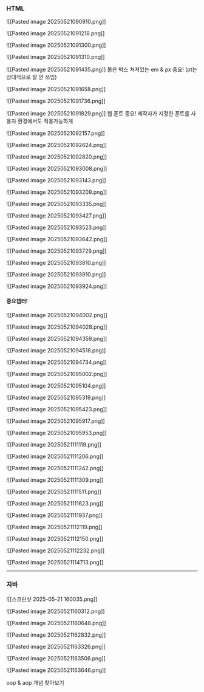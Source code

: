 

### HTML

![[Pasted image 20250521090910.png]]

![[Pasted image 20250521091218.png]]

![[Pasted image 20250521091300.png]]

![[Pasted image 20250521091310.png]]

![[Pasted image 20250521091435.png]]
붉은 박스 쳐져있는 em & px 중요! (pt는 상대적으로 잘 안 쓰임)

![[Pasted image 20250521091658.png]]

![[Pasted image 20250521091736.png]]

![[Pasted image 20250521091829.png]]
웹 폰트 중요! 제작자가 지정한 폰트를 사용자 환경에서도 적용가능하게

![[Pasted image 20250521092157.png]]

![[Pasted image 20250521092624.png]]

![[Pasted image 20250521092820.png]]

![[Pasted image 20250521093008.png]]

![[Pasted image 20250521093143.png]]

![[Pasted image 20250521093209.png]]

![[Pasted image 20250521093335.png]]

![[Pasted image 20250521093427.png]]

![[Pasted image 20250521093523.png]]

![[Pasted image 20250521093642.png]]

![[Pasted image 20250521093729.png]]

![[Pasted image 20250521093810.png]]

![[Pasted image 20250521093910.png]]

![[Pasted image 20250521093924.png]]



#### 중요챕터!
![[Pasted image 20250521094002.png]]

![[Pasted image 20250521094028.png]]

![[Pasted image 20250521094359.png]]

![[Pasted image 20250521094518.png]]

![[Pasted image 20250521094734.png]]

![[Pasted image 20250521095002.png]]

![[Pasted image 20250521095104.png]]

![[Pasted image 20250521095319.png]]

![[Pasted image 20250521095423.png]]

![[Pasted image 20250521095917.png]]

![[Pasted image 20250521095953.png]]

![[Pasted image 20250521111119.png]]

![[Pasted image 20250521111206.png]]

![[Pasted image 20250521111242.png]]

![[Pasted image 20250521111309.png]]

![[Pasted image 20250521111511.png]]

![[Pasted image 20250521111623.png]]

![[Pasted image 20250521111937.png]]

![[Pasted image 20250521112119.png]]

![[Pasted image 20250521112150.png]]

![[Pasted image 20250521112232.png]]

![[Pasted image 20250521114713.png]]



-----------------------------


### 자바

![[스크린샷 2025-05-21 160035.png]]

![[Pasted image 20250521160312.png]]

![[Pasted image 20250521160648.png]]

![[Pasted image 20250521162832.png]]

![[Pasted image 20250521163326.png]]

![[Pasted image 20250521163506.png]]

![[Pasted image 20250521163646.png]]

oop & aop 개념 찾아보기












